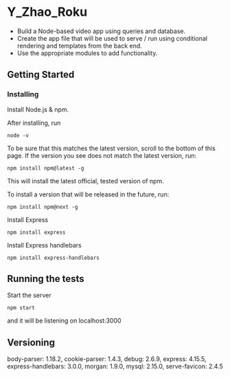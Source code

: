 # Y_Zhao_Roku


* Build a Node-based video app using queries and database.
* Create the app file that will be used to serve / run using conditional rendering and templates from the back end.
* Use the appropriate modules to add functionality.


## Getting Started


### Installing

Install Node.js & npm.

After installing, run

```
node -v
```
To be sure that this matches the latest version, scroll to the bottom of this page. If the version you see does not match the latest version, run:

```
npm install npm@latest -g
```

This will install the latest official, tested version of npm.

To install a version that will be released in the future, run:

```
npm install npm@next -g
```

Install Express
```
npm install express
```

Install Express handlebars
```
npm install express-handlebars
```


## Running the tests

Start the server
```
npm start
```

and it will be listening on localhost:3000


## Versioning
body-parser: 1.18.2,
cookie-parser: 1.4.3,
debug: 2.6.9,
express: 4.15.5,
express-handlebars: 3.0.0,
morgan: 1.9.0,
mysql: 2.15.0,
serve-favicon: 2.4.5
